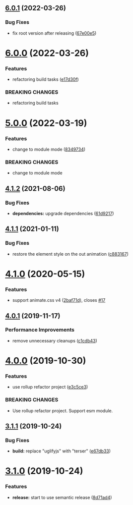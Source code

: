 ## [6.0.1](https://github.com/cycjimmy/swiper-animation/compare/v6.0.0...v6.0.1) (2022-03-26)


### Bug Fixes

* fix root version after releasing ([67e00e5](https://github.com/cycjimmy/swiper-animation/commit/67e00e5107b56e521a76b3cf3e64d3b3d95ba98f))

# [6.0.0](https://github.com/cycjimmy/swiper-animation/compare/v5.0.0...v6.0.0) (2022-03-26)


### Features

* refactoring build tasks ([e17d30f](https://github.com/cycjimmy/swiper-animation/commit/e17d30fb7aa8f75a936b8656b4ade788e7ccd29f))


### BREAKING CHANGES

* refactoring build tasks

# [5.0.0](https://github.com/cycjimmy/swiper-animation/compare/v4.1.2...v5.0.0) (2022-03-19)


### Features

* change to module mode ([8349734](https://github.com/cycjimmy/swiper-animation/commit/83497345d803a01832bda109df97f62c2d860f87))


### BREAKING CHANGES

* change to module mode

## [4.1.2](https://github.com/cycjimmy/swiper-animation/compare/v4.1.1...v4.1.2) (2021-08-06)


### Bug Fixes

* **dependencies:** upgrade dependencies ([61d9217](https://github.com/cycjimmy/swiper-animation/commit/61d9217b0fa777b770f25c0c141af7f7bcd9fb7c))

## [4.1.1](https://github.com/cycjimmy/swiper-animation/compare/v4.1.0...v4.1.1) (2021-01-11)


### Bug Fixes

* restore the element style on the out animation ([c883167](https://github.com/cycjimmy/swiper-animation/commit/c883167147aff9ea67a1cfbd4d9c2ce739f7b39b))

# [4.1.0](https://github.com/cycjimmy/swiper-animation/compare/v4.0.1...v4.1.0) (2020-05-15)


### Features

* support animate.css v4 ([2baf71d](https://github.com/cycjimmy/swiper-animation/commit/2baf71d30832ac694c30c30f844096f050fdebc6)), closes [#17](https://github.com/cycjimmy/swiper-animation/issues/17)

## [4.0.1](https://github.com/cycjimmy/swiper-animation/compare/v4.0.0...v4.0.1) (2019-11-17)


### Performance Improvements

* remove unnecessary cleanups ([c1cdb43](https://github.com/cycjimmy/swiper-animation/commit/c1cdb4325e04fe259ba470ba1587a50b1a390dc5))

# [4.0.0](https://github.com/cycjimmy/swiper-animation/compare/v3.1.1...v4.0.0) (2019-10-30)


### Features

* use rollup refactor project ([e3c5ce3](https://github.com/cycjimmy/swiper-animation/commit/e3c5ce30008866b83bd7fcac37302d2e4b6337a6))


### BREAKING CHANGES

* Use rollup refactor project. Support esm module.

## [3.1.1](https://github.com/cycjimmy/swiper-animation/compare/v3.1.0...v3.1.1) (2019-10-24)


### Bug Fixes

* **build:** replace "uglifyjs" with "terser" ([e67db33](https://github.com/cycjimmy/swiper-animation/commit/e67db33c694eec6d91d3b275ff6a49cd084f4061))

# [3.1.0](https://github.com/cycjimmy/swiper-animation/compare/v3.0.0...v3.1.0) (2019-10-24)


### Features

* **release:** start to use semantic release ([8d71ad4](https://github.com/cycjimmy/swiper-animation/commit/8d71ad4bde3d370cbb66ca9534b0c86a58c37c48))
